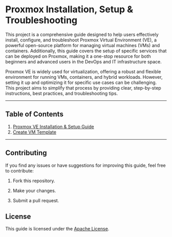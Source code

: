 # Proxmox Installation, Setup & Troubleshooting 

This project is a comprehensive guide designed to help users effectively install, configure, and troubleshoot Proxmox Virtual Environment (VE), a powerful open-source platform for managing virtual machines (VMs) and containers. Additionally, this guide covers the setup of specific services that can be deployed on Proxmox, making it a one-stop resource for both beginners and advanced users in the DevOps and IT infrastructure space.

Proxmox VE is widely used for virtualization, offering a robust and flexible environment for running VMs, containers, and hybrid workloads. However, setting it up and optimizing it for specific use cases can be challenging. This project aims to simplify that process by providing clear, step-by-step instructions, best practices, and troubleshooting tips.

---

## Table of Contents
1. [Proxmox VE Installation & Setup Guide](https://github.com/mahradbt/Proxmox-Troubleshooting-Guide/blob/main/proxmox-install-setup.md)
2. [Create VM Template](https://github.com/mahradbt/Proxmox-Troubleshooting-Guide/blob/main/create-vm-template.md)

---

## Contributing
If you find any issues or have suggestions for improving this guide, feel free to contribute:

1. Fork this repository.

2. Make your changes.

3. Submit a pull request.

## License
This guide is licensed under the [Apache License](https://github.com/mahradbt/Proxmox-Troubleshooting-Guide/blob/main/LICENSE).